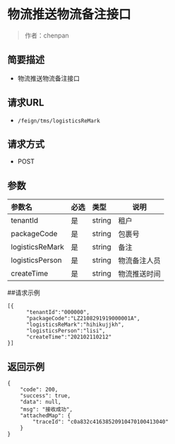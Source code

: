 # 物流推送物流备注接口

> 作者：chenpan

## 简要描述

- 物流推送物流备注接口

## 请求URL
- `/feign/tms/logisticsReMark `
  
## 请求方式
- POST 

## 参数

|参数名|必选|类型|说明|
|:----    |:---|:----- |-----   |
|tenantId |是  |string |租户   |
|packageCode |是  |string | 包裹号    |
|logisticsReMark     |是  |string | 备注    |
|logisticsPerson     |是  |string | 物流备注人员    |
|createTime     |是  |string | 物流推送时间    |
##请求示例
```
[{
      "tenantId":"000000",
      "packageCode":"LZ2108291919000001A",
      "logisticsReMark":"hihikujjkh",
      "logisticsPerson":"lisi",
      "createTime":"202102110212"
}]
```
## 返回示例 

``` 
{
    "code": 200,
    "success": true,
    "data": null,
    "msg": "接收成功",
    "attachedMap": {
        "traceId": "c0a832c41638520910470100413040"
    }
}
```